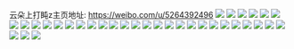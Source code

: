 云朵上打盹z主页地址: https://weibo.com/u/5264392496 
![](https://wx4.sinaimg.cn/mw2000/005KgQYoly1h9du8z1itrj30u01hcqim.jpg) 
![](https://wx4.sinaimg.cn/mw2000/005KgQYoly1h9du9qgv76j321i21ib2a.jpg) 
![](https://wx4.sinaimg.cn/mw2000/005KgQYoly1h9du8q2jrsj32c0340kjn.jpg) 
![](https://wx4.sinaimg.cn/mw2000/005KgQYoly1h9cdoruc3dj32c02c04qq.jpg) 
![](https://wx4.sinaimg.cn/mw2000/005KgQYoly1h7xyi2gydhj32bc334u0z.jpg) 
![](https://wx4.sinaimg.cn/mw2000/005KgQYoly1h6rg2ayt6yj32c02c0juj.jpg) 
![](https://wx4.sinaimg.cn/mw2000/005KgQYoly1h6rg2acanqj32c02c0u0y.jpg) 
![](https://wx4.sinaimg.cn/mw2000/005KgQYoly1h55e6vxppdj30xc2s0x6p.jpg) 
![](https://wx4.sinaimg.cn/mw2000/005KgQYoly1h55e6orvg1j30xc2pvu0x.jpg) 
![](https://wx4.sinaimg.cn/mw2000/005KgQYoly1h55e6t5y36j30xc35inpd.jpg) 
![](https://wx4.sinaimg.cn/mw2000/005KgQYoly1h55e6ymznij315o2p97wi.jpg) 
![](https://wx4.sinaimg.cn/mw2000/005KgQYoly1h521b1xtpwj32c02c04qr.jpg) 
![](https://wx4.sinaimg.cn/mw2000/005KgQYoly1h521bucznmj331f21ou0z.jpg) 
![](https://wx4.sinaimg.cn/mw2000/005KgQYoly1h521arh3xgj33402c0nph.jpg) 
![](https://wx4.sinaimg.cn/mw2000/005KgQYoly1h521cb3fopj33402c0x6r.jpg) 
![](https://wx4.sinaimg.cn/mw2000/005KgQYoly1h5240iyrnmj31400u04aq.jpg) 
![](https://wx4.sinaimg.cn/mw2000/005KgQYoly1h5240i8vt3j31400u047s.jpg) 
![](https://wx4.sinaimg.cn/mw2000/005KgQYoly1h4vbgx2rfuj315o2bc1ky.jpg) 
![](https://wx4.sinaimg.cn/mw2000/005KgQYoly1h4vbgvb0x9j30xc2jo1ky.jpg) 
![](https://wx4.sinaimg.cn/mw2000/005KgQYoly1h4si1esywzj327j2xx4qs.jpg) 
![](https://wx4.sinaimg.cn/mw2000/005KgQYoly1h4si1c9484j30zk1beqi2.jpg) 
![](https://wx4.sinaimg.cn/mw2000/005KgQYoly1h4ifou5fq5j30xc32fkjl.jpg) 
![](https://wx4.sinaimg.cn/mw2000/005KgQYoly1h4ifonrc1aj315o26g4qp.jpg) 
![](https://wx4.sinaimg.cn/mw2000/005KgQYoly1h4ifosjbi3j30xc3arqv5.jpg) 
![](https://wx4.sinaimg.cn/mw2000/005KgQYoly1h4ifovwnyej31o02804qq.jpg) 
![](https://wx4.sinaimg.cn/mw2000/005KgQYoly1h49a6ovrq5j32c0340u0y.jpg) 
![](https://wx4.sinaimg.cn/mw2000/005KgQYoly1h49a6fjl8jj32ay2vr4qr.jpg) 
![](https://wx4.sinaimg.cn/mw2000/005KgQYoly1h49a6j3zr9j30wi0xq7wh.jpg) 
![](https://wx4.sinaimg.cn/mw2000/005KgQYoly1h49a6hv7s4j31sc2fab2a.jpg) 
![](https://wx4.sinaimg.cn/mw2000/005KgQYoly1h49a6m8ui7j32c033gqv7.jpg) 
![](https://wx4.sinaimg.cn/mw2000/005KgQYoly1h2xkd6wb8kj32801o0u0x.jpg) 
![](https://wx4.sinaimg.cn/mw2000/005KgQYoly1h2xkd8wls6j32801o0u0x.jpg) 
![](https://wx4.sinaimg.cn/mw2000/005KgQYoly1h2xkdapc2xj32801o0qv5.jpg) 
![](https://wx4.sinaimg.cn/mw2000/005KgQYoly1h2xkd54lpjj32c0340qv7.jpg) 
